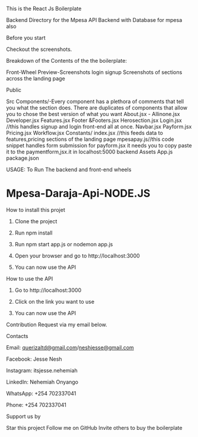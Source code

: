 This is the React Js Boilerplate


Backend Directory for the Mpesa API 
Backend with Database for mpesa also

Before you start

Checkout the screenshots.

Breakdown of the Contents of the the boilerplate:

Front-Wheel
Preview-Screenshots
 login
 signup
 Screenshots of sections across the landing page

Public

Src
  Components/-Every component has a plethora of comments that tell you what the section does.
  There are duplicates of components that allow you to chose the best version of what you want
   About.jsx - 
   Allinone.jsx
   Developer.jsx
   Features.jsx
   Footer &Footers.jsx
   Herosection.jsx
   Login.jsx //this handles signup and login front-end all at once.
   Navbar.jsx
   Payform.jsx
   Pricing.jsx
   Workflow.jsx
  Constants/ 
    index.jsx //this feeds data to features,pricing sections of the landing page
   mpesapay.js//this code snippet handles form submission for payform.jsx
   it needs you to copy paste it to the paymentform,jsx.it in localhost:5000 backend
  Assets
App.js
package.json




USAGE:
 To Run The backend and front-end wheels
 # Mpesa-Daraja-Api-NODE.JS



How to install this projet

1. Clone the project

2. Run npm install

3. Run npm start app.js or nodemon app.js

4. Open your browser and go to http://localhost:3000

5. You can now use the API

How to use the API

1. Go to http://localhost:3000

2. Click on the link you want to use

3. You can now use the API

Contribution
Request via my email below.

Contacts

   Email: querizaltd@gmail.com/neshjesse@gmail.com

   Facebook: Jesse Nesh

   Instagram: itsjesse.nehemiah

   LinkedIn: Nehemiah Onyango

  WhatsApp: +254 702337041

  Phone: +254 702337041

Support us by

 Star this project 
 Follow me on GitHub
 Invite others to buy the boilerplate



